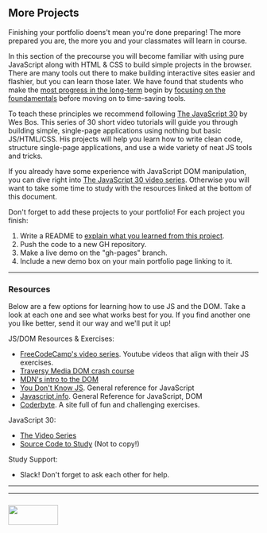 ## More Projects

Finishing your portfolio doens't mean you're done preparing! The more prepared you are, the more you and your classmates will learn in course.   

In this section of the precourse you will become familiar with using pure JavaScript along with HTML & CSS to build simple projects in the browser.  There are many tools out there to make building interactive sites easier and flashier, but you can learn those later.  We have found that students who make the [most progress in the long-term](https://medium.freecodecamp.org/is-vanilla-javascript-worth-learning-absolutely-c2c67140ac34) begin by [focusing on the foundamentals](https://snipcart.com/blog/learn-vanilla-javascript-before-using-js-frameworks) before moving on to time-saving tools.  

To teach these principles we recommend following [The JavaScript 30](https://javascript30.com) by Wes Bos. This series of 30 short video tutorials will guide you through building simple, single-page applications using nothing but basic JS/HTML/CSS.  His projects will help you learn how to write clean code, structure single-page applications, and use a wide variety of neat JS tools and tricks.

If you already have some experience with JavaScript DOM manipulation, you can dive right into [The JavaScript 30 video series](https://javascript30.com).  Otherwise you will want to take some time to study with the resources linked at the bottom of this document.

Don't forget to add these projects to your portfolio!  For each project you finish:
1. Write a README to [explain what you learned from this project](https://www.makeuseof.com/tag/become-better-coder-keeping-programming-journal/).
2. Push the code to a new GH repository.
3. Make a live demo on the "gh-pages" branch.
4. Include a new demo box on your main portfolio page linking to it.

___

### Resources

Below are a few options for learning how to use JS and the DOM.  Take a look at each one and see what works best for you.  If you find another one you like better, send it our way and we'll put it up!

JS/DOM Resources & Exercises:
* [FreeCodeCamp's video series](https://medium.freecodecamp.org/my-giant-javascript-basics-course-is-now-live-on-youtube-and-its-100-free-9020a21bbc27).  Youtube videos that align with their JS exercises. 
* [Traversy Media DOM crash course](https://www.youtube.com/watch?v=0ik6X4DJKCc)
* [MDN's intro to the DOM](https://developer.mozilla.org/en-US/docs/Web/API/Document_Object_Model/Introduction)
* [You Don't Know JS](https://github.com/getify/You-Dont-Know-JS/blob/master/up%20&%20going/README.md#you-dont-know-js-up--going). General reference for JavaScript
* [Javascript.info](https://javascript.info). General Reference for JavaScript, DOM
* [Coderbyte](https://coderbyte.com/).  A site full of fun and challenging exercises.

JavaScript 30:
* [The Video Series](https://javascript30.com)
* [Source Code to Study](https://github.com/wesbos/JavaScript30) (Not to copy!)

Study Support:
* Slack!  Don't forget to ask each other for help.









___
___
### <a href="http://elewa.education/blog" target="_blank"><img src="https://user-images.githubusercontent.com/18554853/34921062-506450ae-f97d-11e7-875f-6feeb26ad72d.png" width="100" height="40"/></a>